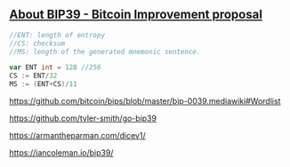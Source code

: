 ## [About BIP39 - Bitcoin Improvement proposal](https://github.com/bitcoin/bips/blob/master/bip-0039.mediawiki#Wordlist)
```go
//ENT: length of entropy
//CS: checksum
//MS: length of the generated mnemonic sentence.

var ENT int = 128 //256
CS := ENT/32
MS := (ENT+CS)/11
```

https://github.com/bitcoin/bips/blob/master/bip-0039.mediawiki#Wordlist

https://github.com/tyler-smith/go-bip39

https://armantheparman.com/dicev1/

https://iancoleman.io/bip39/